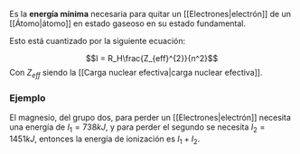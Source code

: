 
Es la **energía mínima** necesaria para quitar un [[Electrones|electrón]] de un [[Átomo|átomo]] en estado gaseoso en su estado fundamental. 

Esto está cuantizado por la siguiente ecuación: 

$$I = R_H\frac{Z_{eff}^{2}}{n^2}$$ 
Con $Z_{eff}$ siendo la [[Carga nuclear efectiva|carga nuclear efectiva]]. 

### Ejemplo

El magnesio, del grupo dos, para perder un [[Electrones|electrón]] necesita una energía de $I_1 = 738kJ$, y para perder el segundo se necesita $I_2 = 1451kJ$, entonces la energía de ionización es $I_1 + I_2$. 

